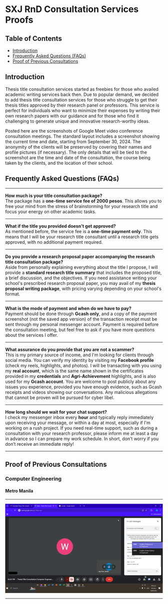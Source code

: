 # SXJ RnD Consultation Services Proofs

## Table of Contents

- [Introduction](#introduction)
- [Frequently Asked Questions (FAQs)](#frequently-asked-questions-faqs)
- [Proof of Previous Consultations](#proof-of-previous-consultations)

## Introduction

Thesis title consultation services started as freebies for those who availed academic writing services back then. Due to popular demand, we decided to add thesis title consultation services for those who struggle to get their thesis titles approved by their research panel or professors. This service is perfect for individuals who want to minimize their expenses by writing their own research papers with our guidance and for those who find it challenging to generate unique and innovative research-worthy ideas.

Posted here are the screenshots of Google Meet video conference consultation meetings. The standard layout includes a screenshot showing the current time and date, starting from September 30, 2024. The anonymity of the clients will be preserved by covering their names and profile pictures (if necessary). The only details that will be tied to the screenshot are the time and date of the consultation, the course being taken by the clients, and the location of their school.

## Frequently Asked Questions (FAQs)

---

**How much is your title consultation package?**  
The package has a **one-time service fee of 2000 pesos**. This allows you to free your mind from the stress of brainstorming for your research title and focus your energy on other academic tasks.

---

**What if the title you provided doesn't get approved?**  
As mentioned before, the service fee is a **one-time payment only**. This means that I will be your research title consultant until a research title gets approved, with no additional payment required.

---

**Do you provide a research proposal paper accompanying the research title consultation package?**  
Aside from personally explaining everything about the title I propose, I will provide a **standard research title summary** that includes the proposed title, a brief discussion, and the objectives. If you need assistance writing your school's prescribed research proposal paper, you may avail of my **thesis proposal writing package**, with pricing varying depending on your school's format.

---

**What is the mode of payment and when do we have to pay?**  
Payment should be done through **Gcash only**, and a copy of the payment screenshot (not the saved app version) of the transaction receipt must be sent through my personal messenger account. Payment is required before the consultation meeting, but feel free to ask if you have more questions about the services I offer.

---

**What assurance do you provide that you are not a scammer?**  
This is my primary source of income, and I'm looking for clients through social media. You can verify my identity by visiting my **Facebook profile** (check my reels, highlights, and photos). I will be transacting with you using my **real account**, which is the same name shown in the certificates provided in my **credentials** and **Agri-Achievement** highlights, and is also used for my **Gcash account**. You are welcome to post publicly about any issues you experience, provided you have enough evidence, such as Gcash receipts and videos showing our conversations. Any malicious allegations that cannot be proven will be pursued for cyber libel.

---

**How long should we wait for your chat support?**  
I check my messenger inbox every **hour** and typically reply immediately upon receiving your message, or within a day at most, especially if I'm working on a rush project. If you need real-time support, such as during a consultation with your research professor, please inform me at least a day in advance so I can prepare my work schedule. In short, don’t worry if you don’t receive an immediate reply!

---

## Proof of Previous Consultations

### Computer Engineering

#### Metro Manila

---

![Title Consultation](/IMAGES/COURSE/COMPUTERENGINEERING/COMPUTERENGINEERING1.png)

---